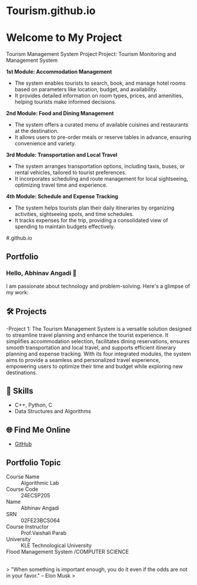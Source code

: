 # Tourism.github.io
# Welcome to My Project

Tourism Management System Project
Project: Tourism Monitoring and Management System

**1st Module: Accommodation Management**  
- The system enables tourists to search, book, and manage hotel rooms based on parameters like location, budget, and availability.  
- It provides detailed information on room types, prices, and amenities, helping tourists make informed decisions.  

**2nd Module: Food and Dining Management**  
- The system offers a curated menu of available cuisines and restaurants at the destination.  
- It allows users to pre-order meals or reserve tables in advance, ensuring convenience and variety.  

**3rd Module: Transportation and Local Travel**  
- The system arranges transportation options, including taxis, buses, or rental vehicles, tailored to tourist preferences.  
- It incorporates scheduling and route management for local sightseeing, optimizing travel time and experience.  

**4th Module: Schedule and Expense Tracking**  
- The system helps tourists plan their daily itineraries by organizing activities, sightseeing spots, and time schedules.  
- It tracks expenses for the trip, providing a consolidated view of spending to maintain budgets effectively.  


#.github.io  

## Portfolio

### Hello, Abhinav Angadi 👋

I am passionate about technology and problem-solving. Here's a glimpse of my work:

## 🛠 Projects
-Project 1: The Tourism Management System is a versatile solution designed to streamline travel planning and enhance the tourist experience. It simplifies accommodation selection, facilitates dining reservations, ensures smooth transportation and local travel, and supports efficient itinerary planning and expense tracking. With its four integrated modules, the system aims to provide a seamless and personalized travel experience, empowering users to optimize their time and budget while exploring new destinations.


## 🚀 Skills
- C++, Python, C
- Data Structures and Algorithms

## 🌐 Find Me Online
- [GitHub](https://github.com/Vaibhav-Thabbannavar)


## Portfolio Topic

<dl>
<dt>Course Name</dt>
<dd>Algorithmic Lab</dd>
<dt>Course Code</dt>
<dd>24ECSP205</dd>
<dt>Name</dt>
<dd>Abhinav Angadi</dd>
<dt>SRN</dt>
<dd>02FE23BCS064</dd>
<dt>Course Instructor</dt>
<dd>Prof.Vaishali Parab</dd>
<dt>University</dt>
<dd>KLE Technological University</dd>
<dt>Flood Management System /COMPUTER SCIENCE</dt>
</dl>

<br> 
> "When something is important enough, you do it even if the odds are not in your favor." – Elon Musk
>
